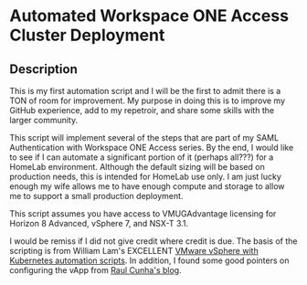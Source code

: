 # Automated Workspace ONE Access Cluster Deployment

## Description

This is my first automation script and I will be the first to admit there is a TON of room for improvement.  My purpose in doing this is to improve my GitHub experience, add to my repetroir, and share some skills with the larger community.

This script will implement several of the steps that are part of my SAML Authentication with Workspace ONE Access series.  By the end, I would like to see if I can automate a significant portion of it (perhaps all???) for a HomeLab environment.  Although the default sizing will be based on production needs, this is intended for HomeLab use only.  I am just lucky enough my wife allows me to have enough compute and storage to allow me to support a small production deployment.

This script assumes you have access to VMUGAdvantage licensing for Horizon 8 Advanced, vSphere 7, and NSX-T 3.1.  

I would be remiss if I did not give credit where credit is due.  The basis of the scripting is from William Lam's EXCELLENT [VMware vSphere with Kubernetes automation scripts](https://www.virtuallyghetto.com/2020/04/automated-vsphere-7-and-vsphere-with-kubernetes-lab-deployment-script.html).  In addition, I found some good pointers on configuring the vApp from [Raul Cunha's blog](https://raulcunha.com/2021/01/29/how-to-deploy-workspace-one-access-using-powercli/).  